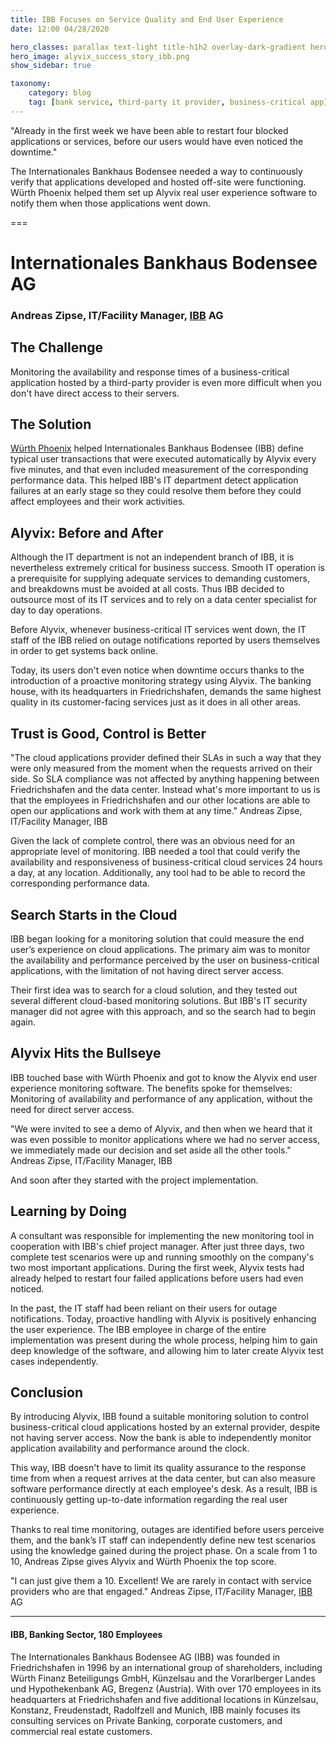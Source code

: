 ```yaml
---
title: IBB Focuses on Service Quality and End User Experience
date: 12:00 04/28/2020 

hero_classes: parallax text-light title-h1h2 overlay-dark-gradient hero-large
hero_image: alyvix_success_story_ibb.png
show_sidebar: true

taxonomy:
    category: blog
    tag: [bank service, third-party it provider, business-critical app]
---
```


"Already in the first week we have been able to restart four blocked applications or services, before our users would have even noticed the downtime."

The Internationales Bankhaus Bodensee needed a way to continuously verify that applications developed and hosted off-site were functioning. Würth Phoenix helped them set up Alyvix real user experience software to notify them when those applications went down.


===


# Internationales Bankhaus Bodensee AG
### Andreas Zipse, IT/Facility Manager, [IBB](https://www.ibb-ag.com/) AG


## The Challenge

Monitoring the availability and response times of a business-critical application hosted by a third-party provider is even more difficult when you don't have direct access to their servers.


## The Solution

[Würth Phoenix](https://www.wuerth-phoenix.com/) helped Internationales Bankhaus Bodensee (IBB) define typical user transactions that were executed automatically by Alyvix every five minutes, and that even included measurement of the corresponding performance data. This helped IBB's IT department detect application failures at an early stage so they could resolve them before they could affect employees and their work activities.


## Alyvix: Before and After

Although the IT department is not an independent branch of IBB, it is nevertheless extremely critical for business success. Smooth IT operation is a prerequisite for supplying adequate services to demanding customers, and breakdowns must be avoided at all costs. Thus IBB decided to outsource most of its IT services and to rely on a data center specialist for day to day operations.

Before Alyvix, whenever business-critical IT services went down, the IT staff of the IBB relied on outage notifications reported by users themselves in order to get systems back online.

Today, its users don't even notice when downtime occurs thanks to the introduction of a proactive monitoring strategy using Alyvix. The banking house, with its headquarters in Friedrichshafen, demands the same highest quality in its customer-facing services just as it does in all other areas.


## Trust is Good, Control is Better

"The cloud applications provider defined their SLAs in such a way that they were only measured from the moment when the requests arrived on their side. So SLA compliance was not affected by anything happening between Friedrichshafen and the data center. Instead what's more important to us is that the employees in Friedrichshafen and our other locations are able to open our applications and work with them at any time." Andreas Zipse, IT/Facility Manager, IBB

Given the lack of complete control, there was an obvious need for an appropriate level of monitoring. IBB needed a tool that could verify the availability and responsiveness of business-critical cloud services 24 hours a day, at any location. Additionally, any tool had to be able to record the corresponding performance data.


## Search Starts in the Cloud

IBB began looking for a monitoring solution that could measure the end user’s experience on cloud applications. The primary aim was to monitor the availability and performance perceived by the user on business-critical applications, with the limitation of not having direct server access.

Their first idea was to search for a cloud solution, and they tested out several different cloud-based monitoring solutions. But IBB's IT security manager did not agree with this approach, and so the search had to begin again.


## Alyvix Hits the Bullseye

IBB touched base with Würth Phoenix and got to know the Alyvix end user experience monitoring software. The benefits spoke for themselves: Monitoring of availability and performance of any application, without the need for direct server access.

"We were invited to see a demo of Alyvix, and then when we heard that it was even possible to monitor applications where we had no server access, we immediately made our decision and set aside all the other tools." Andreas Zipse, IT/Facility Manager, IBB

And soon after they started with the project implementation.


## Learning by Doing

A consultant was responsible for implementing the new monitoring tool in cooperation with IBB's chief project manager. After just three days, two complete test scenarios were up and running smoothly on the company's two most important applications. During the first week, Alyvix tests had already helped to restart four failed applications before users had even noticed.

In the past, the IT staff had been reliant on their users for outage notifications. Today, proactive handling with Alyvix is positively enhancing the user experience. The IBB employee in charge of the entire implementation was present during the whole process, helping him to gain deep knowledge of the software, and allowing him to later create Alyvix test cases independently.


## Conclusion

By introducing Alyvix, IBB found a suitable monitoring solution to control business-critical cloud applications hosted by an external provider, despite not having server access. Now the bank is able to independently monitor application availability and performance around the clock.

This way, IBB doesn't have to limit its quality assurance to the response time from when a request arrives at the data center, but can also measure software performance directly at each employee's desk. As a result, IBB is continuously getting up-to-date information regarding the real user experience.

Thanks to real time monitoring, outages are identified before users perceive them, and the bank’s IT staff can independently define new test scenarios using the knowledge gained during the project phase. On a scale from 1 to 10, Andreas Zipse gives Alyvix and Würth Phoenix the top score.

"I can just give them a 10. Excellent! We are rarely in contact with service providers who are that engaged." Andreas Zipse, IT/Facility Manager, [IBB](https://www.ibb-ag.com/) AG


---


#### IBB, Banking Sector, 180 Employees

The Internationales Bankhaus Bodensee AG (IBB) was founded in Friedrichshafen in 1996 by an international group of shareholders, including Würth Finanz Beteiligungs GmbH, Künzelsau and the Vorarlberger Landes und Hypothekenbank AG, Bregenz (Austria). With over 170 employees in its headquarters at Friedrichshafen and five additional locations in Künzelsau, Konstanz, Freudenstadt, Radolfzell and Munich, IBB mainly focuses its consulting services on Private Banking, corporate customers, and commercial real estate customers.
